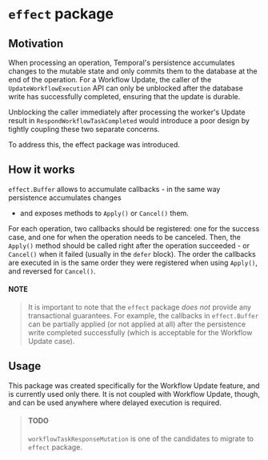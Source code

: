 # `effect` package

## Motivation
When processing an operation, Temporal's persistence accumulates changes to the mutable state and only
commits them to the database at the end of the operation. For a Workflow Update, the caller of the
`UpdateWorkflowExecution` API can only be unblocked after the database write has successfully completed, 
ensuring that the update is durable.

Unblocking the caller immediately after processing the worker's Update result in 
`RespondWorkflowTaskCompleted` would introduce a poor design by tightly coupling these two separate concerns.

To address this, the effect package was introduced.

## How it works
`effect.Buffer` allows to accumulate callbacks - in the same way persistence accumulates changes
- and exposes methods to `Apply()` or `Cancel()` them.

For each operation, two callbacks should be registered: one for the success case, and one for when 
the operation needs to be canceled. Then, the `Apply()` method should be called right after the
operation succeeded - or `Cancel()` when it failed (usually in the `defer` block). The order the callbacks
are executed in is the same order they were registered when using `Apply()`, and reversed for `Cancel()`.

#### NOTE
> It is important to note that the `effect` package *does not* provide any transactional guarantees.
> For example, the callbacks in `effect.Buffer` can be partially applied (or not applied at all)
> after the persistence write completed successfully (which is acceptable for the Workflow Update case).  

## Usage
This package was created specifically for the Workflow Update feature, and is currently used only there.
It is not coupled with Workflow Update, though, and can be used anywhere where delayed execution is required. 

> #### TODO
> `workflowTaskResponseMutation` is one of the candidates to migrate to `effect` package.

